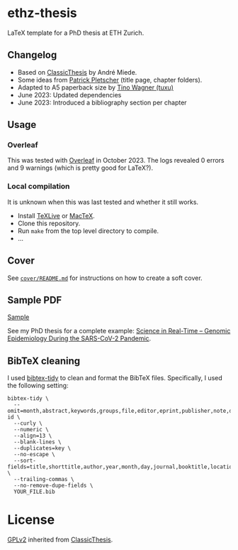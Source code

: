 # ethz-thesis

LaTeX template for a PhD thesis at ETH Zurich.

## Changelog

- Based on [ClassicThesis](https://www.ctan.org/tex-archive/macros/latex/contrib/classicthesis/)
  by André Miede.
- Some ideas from [Patrick Pletscher](https://github.com/ppletscher/phd-thesis-sample)
  (title page, chapter folders).
- Adapted to A5 paperback size by [Tino Wagner (tuxu)](https://github.com/tuxu/ethz-thesis)
- June 2023: Updated dependencies
- June 2023: Introduced a bibliography section per chapter


## Usage

### Overleaf

This was tested with [Overleaf](https://www.overleaf.com/) in October 2023. The logs revealed 0 errors and 9 warnings (which is pretty good for LaTeX?).

### Local compilation

It is unknown when this was last tested and whether it still works.

- Install [TeXLive](https://www.tug.org/texlive/) or [MacTeX](http://www.tug.org/mactex/).
- Clone this repository.
- Run `make` from the top level directory to compile.
- …


## Cover

See [`cover/README.md`](cover/README.md) for instructions on how to create a soft cover.


## Sample PDF

[Sample](sample.pdf)

See my PhD thesis for a complete example:
[Science in Real-Time – Genomic Epidemiology During the SARS-CoV-2 Pandemic](https://www.research-collection.ethz.ch/handle/20.500.11850/637391).


## BibTeX cleaning

I used [bibtex-tidy](https://github.com/FlamingTempura/bibtex-tidy) to clean and format the BibTeX files. Specifically, I used the following setting:

```
bibtex-tidy \
  --omit=month,abstract,keywords,groups,file,editor,eprint,publisher,note,day,urldate,copyright,language,elocation-id \
  --curly \
  --numeric \
  --align=13 \
  --blank-lines \
  --duplicates=key \
  --no-escape \
  --sort-fields=title,shorttitle,author,year,month,day,journal,booktitle,location,on,publisher,address,series,volume,number,pages,isbn,issn,urldate,copyright,category,note,metadata,doi,url \
  --trailing-commas \
  --no-remove-dupe-fields \
  YOUR_FILE.bib
```


# License

[GPLv2](https://opensource.org/licenses/GPL-2.0) inherited from
[ClassicThesis](https://www.ctan.org/tex-archive/macros/latex/contrib/classicthesis/).
